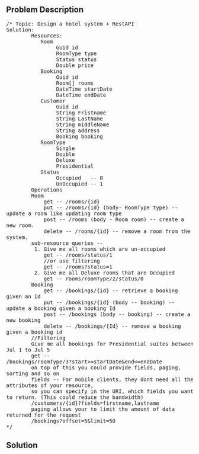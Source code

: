 <!--
<style>
  body { font-family: Arial, sans-serif; }
  .container { max-width: 100%; margin: 0 auto; padding: 10px; }
  .comment-block { max-width: 30%; background-color: #f9f9f9; padding: 10px; border-left: 5px solid #ccc; overflow-wrap: break-word; white-space: pre-wrap; }
  .code-block { background-color: #f4f4f4; padding: 10px; border: 1px solid #ddd; overflow-wrap: break-word; white-space: pre-wrap; }
</style>
-->

<div class='container'>
<h2>Problem Description</h2>
<div class='comment-block'>
<pre>
/* Topic: Design a hotel system + RestAPI
Solution:
        Resources:
           Room
                Guid id
                RoomType type
                Status status
                Double price
           Booking
                Guid id
                Room[] rooms
                DateTime startDate
                DateTime endDate
           Customer
                Guid id
                String Fristname
                String LastName
                String middleName
                String address
                Booking booking
           RoomType
                Single
                Double
                Deluxe
                Presidential
           Status
                Occupied   -- 0
                UnOccupied -- 1
        Operations
        Room
            get -- /rooms/{id}
            put -- /rooms/{id} (body- RoomType type) --
update a room like updating room type
            post -- /rooms (body - Room room) -- create a
new room.
            delete -- /rooms/{id} -- remove a room from the
system.
        sub-resource queries --
         1. Give me all rooms which are un-occupied
            get -- /rooms/status/1
            //or use filtering
            get -- /rooms?status=1
         2. Give me all Deluxe rooms that are Occupied
            get -- rooms/roomType/2/status/0
        Booking
            get -- /bookings/{id} -- retrieve a booking
given an Id
            put -- /bookings/{id} (body -- booking) --
update a booking given a booking Id
            post -- /bookings (body -- booking) -- create a
new booking
            delete -- /bookings/{Id} -- remove a booking
given a booking id
        //Filtering
        Give me all bookings for Presidential suites between
Jul 1 to Jul 5
        get --
/bookings/roomType/3?start>=startDate&end<=endDate
        on top of this you could provide fields, paging,
sorting and so on
        fields -- For mobile clients, they dont need all the
attributes of your resource,
        so you can specify in the URI, which fields you want
to return. (This could reduce the bandwidth)
        /customers/{id}?fields=firstname,lastname
        paging allows your to limit the amount of data
returned for the request
        /bookings?offset=5&limit=50
*/
</pre>
</div>

<h2>Solution</h2>
<div class='code-block'>
<pre><code class='language-java'>
</code></pre>
</div>
</div>
